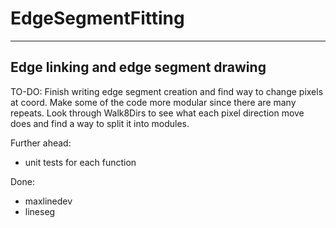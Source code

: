 # EdgeSegmentFitting
-----------------------------------------------------------
Edge linking and edge segment drawing
-----------------------------------------------------------

TO-DO:
Finish writing edge segment creation and find way to change pixels at coord. Make some of the code more modular since there are many repeats. 
Look through Walk8Dirs to see what each pixel direction move does and find a way to split it into modules. 

Further ahead: 
- unit tests for each function

Done:
- maxlinedev
- lineseg
